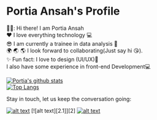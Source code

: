# Portia Ansah's Profile
💁‍♀️: Hi there! I am Portia Ansah</br>
:heart: I love everything technology :computer:</br>
:sunglasses: I am currently a trainee in data analysis 🙂</br>
:earth_africa: :earth_asia: :earth_americas: I look forward to collaborating(Just say hi 😘). </br>
:sparkles: Fun fact: I love to design (UI/UX)🎨 </br>I also have some experience in front-end Development💻</br>


[![Portia's github stats](https://github-readme-stats.vercel.app/api?username=PAnsah98&show_icons=true&theme=radical&count_private=true)</br>
![Top Langs](https://github-readme-stats.vercel.app/api/top-langs/?username=PAnsah98&show_icons=true&theme=radical&count_private=true)](https://github.com/anuraghazra/github-readme-stats)</br>

Stay in touch, let us keep the conversation going: 
<!-- Please don't remove this: Grab your social icons from https://github.com/carlsednaoui/gitsocial -->

<!-- display the social media buttons in your README -->

[![alt text][1.1]][1]
[![alt text][2.1]][2]
[![alt text][6.1]][6]

<!-- links to social media icons -->
<!-- no need to change these -->

<!-- icons with padding -->

[1.1]: http://i.imgur.com/tXSoThF.png (twitter icon with padding)
[6.1]: http://i.imgur.com/0o48UoR.png (github icon with padding)

<!-- links to your social media accounts -->
<!-- update these accordingly -->

[1]: http://www.twitter.com/ewuraesiii
[6]: http://www.github.com/PAnsah98

<!-- Please don't remove this: Grab your social icons from https://github.com/carlsednaoui/gitsocial -->
